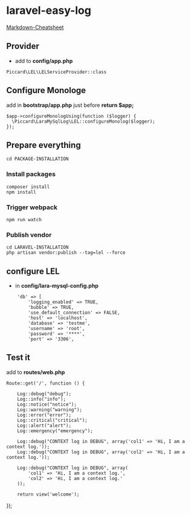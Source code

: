 # laravel-easy-log

[Markdown-Cheatsheet](https://github.com/adam-p/markdown-here/wiki/Markdown-Cheatsheet)

## Provider

- add  to **config/app.php**

```
Piccard\LEL\LELServiceProvider::class
``` 


## Configure Monologe

add in **bootstrap/app.php** just before **return $app;**

```
$app->configureMonologUsing(function ($logger) {
  \Piccard\LaraMySqlLog\LEL::configureMonolog($logger);
});
```

## Prepare everything
```
cd PACKAGE-INSTALLATION
```

### Install packages
```
composer install
npm install
```


### Trigger webpack
```
npm run watch
```


### Publish vendor
```
cd LARAVEL-INSTALLATION
php artisan vendor:publish --tag=lel --force
```

## configure LEL

- in **config/lara-mysql-config.php**
```
    'db' => [
        'logging_enabled' => TRUE,
        'bubble' => TRUE,
        'use_default_connection' => FALSE,
        'host' => 'localhost',
        'database' => 'testme',
        'username' => 'root',
        'password' => '****',
        'port' => '3306',
```



## Test it
add to **routes/web.php**
```
Route::get('/', function () {

    Log::debug("debug");
    Log::info("info");
    Log::notice("notice");
    Log::warning("warning");
    Log::error("error");
    Log::critical("critical");
    Log::alert("alert");
    Log::emergency("emergency");

    Log::debug("CONTEXT log in DEBUG", array('col1' => 'Hi, I am a context log.'));
    Log::debug("CONTEXT log in DEBUG", array('col2' => 'Hi, I am a context log.'));

    Log::debug("CONTEXT log in DEBUG", array(
        'col1' => 'Hi, I am a context log.',
        'col2' => 'Hi, I am a context log.'
    ));

    return view('welcome');
```
});






